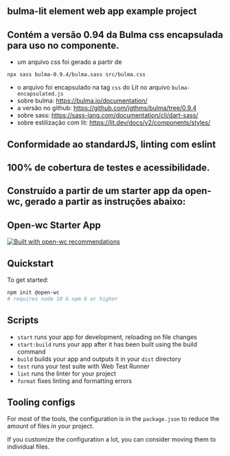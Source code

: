 ## bulma-lit element web app example project

## Contém a versão 0.94 da Bulma css encapsulada para uso no componente.

- um arquivo css foi gerado a partir de
```
npx sass bulma-0.9.4/bulma.sass src/bulma.css

```
- o arquivo foi encapsulado na tag `css` do Lit no arquivo `bulma-encapsulated.js`
- sobre bulma: https://bulma.io/documentation/
- a versão no github: https://github.com/jgthms/bulma/tree/0.9.4
- sobre sass: https://sass-lang.com/documentation/cli/dart-sass/
- sobre estilização com lit: https://lit.dev/docs/v2/components/styles/ 

## Conformidade ao standardJS, linting com eslint

## 100% de cobertura de testes e acessibilidade.

## Construído a partir de um starter app da open-wc, gerado a partir as instruções abaixo: 

## Open-wc Starter App

[![Built with open-wc recommendations](https://img.shields.io/badge/built%20with-open--wc-blue.svg)](https://github.com/open-wc)

## Quickstart

To get started:

```bash
npm init @open-wc
# requires node 10 & npm 6 or higher
```

## Scripts

- `start` runs your app for development, reloading on file changes
- `start:build` runs your app after it has been built using the build command
- `build` builds your app and outputs it in your `dist` directory
- `test` runs your test suite with Web Test Runner
- `lint` runs the linter for your project
- `format` fixes linting and formatting errors

## Tooling configs

For most of the tools, the configuration is in the `package.json` to reduce the amount of files in your project.

If you customize the configuration a lot, you can consider moving them to individual files.
